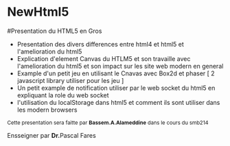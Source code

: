 # NewHtml5

#Presentation du HTML5 en Gros 
<ul>
  <li>Presentation des divers differences entre html4 et html5 et l'amelioration du html5 </li>
  <li>Explication d'element Canvas du HTLM5 et son travaille avec l'amelioration du html5 et son impact sur les site web modern en general</li>
  <li>Example d'un petit jeu en utilisant le Cnavas avec Box2d et phaser [ 2 javascript library utiliser pour les jeu ]</li>
  <li>Un petit example de notification utiliser par le web socket du html5 en expliquant la role du web socket</li>
  <li>l'utilisation du localStorage dans html5 et comment ils sont utiliser dans les modern browsers  </li>
</ul>

<span style="font-size:12px">Cette presentation sera faitte par <b>Bassem.A.Alameddine</b> dans le cours du smb214</span>

Ensseigner par <b>Dr.</b>Pascal Fares
